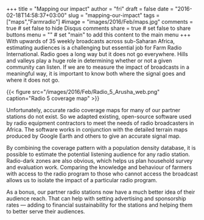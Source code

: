+++
title = "Mapping our impact"
author = "fri"
draft = false 
date = "2016-02-18T14:58:37+03:00"
slug = "mapping-our-impact"
tags = ["maps","Farmradio"]
#image = "images/2016/Feb/maps.jpg"
comments = true     # set false to hide Disqus comments
share = true        # set false to share buttons
menu = ""           # set "main" to add this content to the main menu
+++
With upwards of 35 weekly broadcasts across sub-Saharan Africa, estimating audiences is a challenging but essential job for Farm Radio International. Radio goes a long way but it does not go everywhere. Hills and valleys play a huge role in determining whether or not a given community can listen. If we are to measure the impact of broadcasts in a meaningful way, it is important to know both where the signal goes and where it does not go.

{{< figure src="/images/2016/Feb/Radio_5_Arusha_web.png" caption="Radio 5 coverage map" >}}
 
Unfortunately, accurate radio coverage maps for many of our partner stations do not exist. So we adapted existing, open-source software used by radio equipment contractors to meet the needs of radio broadcasters in Africa. The software works in conjunction with the detailed terrain maps produced by Google Earth and others to give an accurate signal map.
 
By combining the coverage pattern with a population density database, it is possible to estimate the potential listening audience for any radio station. Radio-dark zones are also obvious, which helps us plan household survey and evaluation work. Comparing the knowledge and behaviour of farmers with access to the radio program to those who cannot access the broadcast allows us to isolate the impact of a particular radio program.
 
As a bonus, our partner radio stations now have a much better idea of their audience reach. That can help with setting advertising and sponsorship rates — adding to financial sustainability for the stations and helping them to better serve their audiences.

